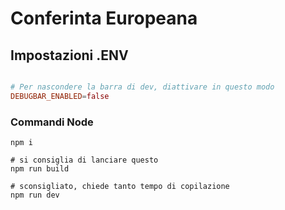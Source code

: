 # Conferinta Europeana

## Impostazioni .ENV
```conf

# Per nascondere la barra di dev, diattivare in questo modo
DEBUGBAR_ENABLED=false

```

### Commandi Node

```shell
npm i

# si consiglia di lanciare questo
npm run build

# sconsigliato, chiede tanto tempo di copilazione
npm run dev
```
